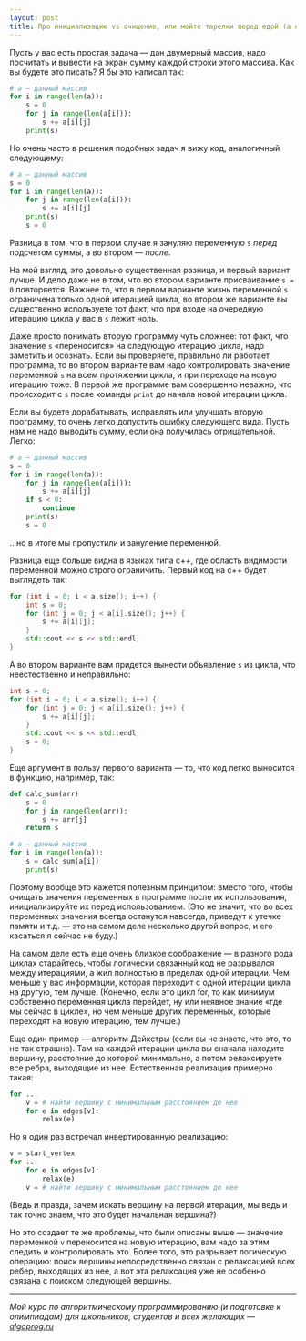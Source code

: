 ```yaml
---
layout: post
title: Про инициализацию vs очищение, или мойте тарелки перед едой (а не после)
---
```


Пусть у вас есть простая задача — дан двумерный массив, надо посчитать и вывести на экран сумму каждой строки этого массива. Как вы будете это писать? Я бы это написал так:

```python
# a — данный массив
for i in range(len(a)):
    s = 0
    for j in range(len(a[i])):
        s += a[i][j]
    print(s)
```

Но очень часто в решения подобных задач я вижу код, аналогичный следующему:

```python
# a — данный массив
s = 0
for i in range(len(a)):
    for j in range(len(a[i])):
        s += a[i][j]
    print(s)
    s = 0
```

Разница в том, что в первом случае я зануляю переменную `s` _перед_ подсчетом суммы, а во втором — _после_.

На мой взгляд, это довольно существенная разница, и первый вариант лучше. И дело даже не в том, что во втором варианте присваивание `s = 0` повторяется. Важнее то, что в первом варианте жизнь переменной `s` ограничена только одной итерацией цикла, во втором же варианте вы существенно используете тот факт, что при входе на очередную итерацию цикла у вас в `s` лежит ноль. 

Даже просто понимать вторую программу чуть сложнее: тот факт, что значение `s` «переносится» на следующую итерацию цикла, надо заметить и осознать. Если вы проверяете, правильно ли работает программа, то во втором варианте вам надо контролировать значение переменной `s` на всем протяжении цикла, и при переходе на новую итерацию тоже. В первой же программе вам совершенно неважно, что происходит с `s` после команды `print` до начала новой итерации цикла. 

Если вы будете дорабатывать, исправлять или улучшать вторую программу, то очень легко допустить ошибку следующего вида. Пусть нам не надо выводить сумму, если она получилась отрицательной. Легко:

```python
# a — данный массив
s = 0
for i in range(len(a)):
    for j in range(len(a[i])):
        s += a[i][j]
    if s < 0:
        continue
    print(s)
    s = 0
```

...но в итоге мы пропустили и зануление переменной.

Разница еще больше видна в языках типа c++, где область видимости переменной можно строго ограничить. Первый код на c++ будет выглядеть так:

```c++
for (int i = 0; i < a.size(); i++) {
    int s = 0;
    for (int j = 0; j < a[i].size(); j++) {
        s += a[i][j];
    }
    std::cout << s << std::endl;
}
```

А во втором варианте вам придется вынести объявление `s` из цикла, что неестественно и неправильно:

```c++
int s = 0;
for (int i = 0; i < a.size(); i++) {
    for (int j = 0; j < a[i].size(); j++) {
        s += a[i][j];
    }
    std::cout << s << std::endl;
    s = 0;
}
```

Еще аргумент в пользу первого варианта — то, что код легко выносится в функцию, например, так:

```python
def calc_sum(arr)
    s = 0
    for j in range(len(arr)):
        s += arr[j]
    return s

# a — данный массив
for i in range(len(a)):
    s = calc_sum(a[i])
    print(s)
```

Поэтому вообще это кажется полезным принципом: вместо того, чтобы очищать значения переменных в программе после их использования, инициализируйте их перед использованием. (Это не значит, что во всех переменных значения всегда останутся навсегда, приведут к утечке памяти и т.д. — это на самом деле несколько другой вопрос, и его касаться я сейчас не буду.)

На самом деле есть еще очень близкое соображение — в разного рода циклах старайтесь, чтобы логически связанный код не разрывался между итерациями, а жил полностью в пределах одной итерации. Чем меньше у вас информации, которая переходит с одной итерации цикла на другую, тем лучше. (Конечно, если это цикл for, то как минимум собственно переменная цикла перейдет, ну или неявное знание «где мы сейчас в цикле», но чем меньше других переменных, которые переходят на новую итерацию, тем лучше.)

Еще один пример — алгоритм Дейкстры (если вы не знаете, что это, то не так страшно). Там на каждой итерации цикла вы сначала находите вершину, расстояние до которой минимально, а потом релаксируете все ребра, выходящие из нее. Естественная реализация примерно такая:

```python
for ...
    v = # найти вершину с минимальным расстоянием до нее
    for e in edges[v]:
        relax(e)
```


Но я один раз встречал инвертированную реализацию:

```python
v = start_vertex
for ...
    for e in edges[v]:
        relax(e)
    v = # найти вершину с минимальным расстоянием до нее
```
    
(Ведь и правда, зачем искать вершину на первой итерации, мы ведь и так точно знаем, что это будет начальная вершина?)

Но это создает те же проблемы, что были описаны выше — значение переменной `v` переносится на новую итерацию, вам надо за этим следить и контролировать это. Более того, это разрывает логическую операцию: поиск вершины непосредственно связан с релаксацией всех ребер, выходящих из нее, а вот эта релаксация уже не особенно связана с поиском следующей вершины.

----

*Мой курс по алгоритмическому программированию (и подготовке к олимпиадам) для школьников, студентов и всех желающих — [algoprog.ru](http://algoprog.ru)*
